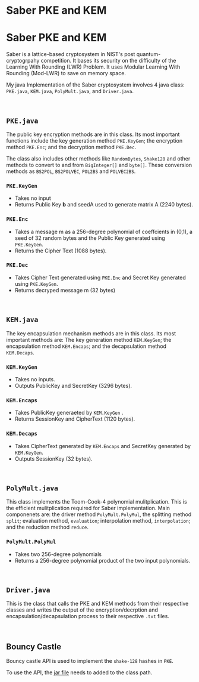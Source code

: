 # Saber PKE and KEM
# Saber PKE and KEM

Saber is a lattice-based cryptosystem in NIST's post quantum-cryptogrpahy competition. It bases its security on the difficulty of the Learning With Rounding (LWR) Problem. It uses Modular Learning With Rounding (Mod-LWR) to save on memory space.


My java Implementation of the Saber cryptosystem involves 4 java class: `PKE.java`, `KEM.java`, `PolyMult.java`, and `Driver.java`.

</br>

## `PKE.java`
The public key encryption methods are in this class. Its most important functions include the key generation method `PKE.KeyGen`; the encryption method `PKE.Enc`; and the decryption method `PKE.Dec`. 

The class also includes other methods like `RandomBytes`, `Shake128` and other methods to convert to and from `BigInteger[]` and `byte[]`. These conversion methods as `BS2POL`, `BS2POLVEC`, `POL2BS` and `POLVEC2BS`.

### `PKE.KeyGen` 
* Takes no input
* Returns Public Key **b** and seedA used to generate matrix A (2240 bytes).

### `PKE.Enc`
* Takes a message m as a 256-degree polynomial of coeffcients in (0,1), a seed of 32 random bytes and the Public Key generated using `PKE.KeyGen`. 
* Returns the Cipher Text (1088 bytes).

### `PKE.Dec`
* Takes Cipher Text generated using `PKE.Enc` and Secret Key generated using `PKE.KeyGen`.
* Returns decryped message m (32 bytes)

</br>

## `KEM.java`
The key encapsulation mechanism methods are in this class. Its most important methods are: The key generation method `KEM.KeyGen`; the encapsulation method `KEM.Encaps`; and the decapsulation method `KEM.Decaps`.

### `KEM.KeyGen` 
* Takes no inputs.
* Outputs PublicKey and SecretKey (3296 bytes).

### `KEM.Encaps`
* Takes PublicKey generaeted by `KEM.KeyGen` .
* Returns SessionKey and CipherText (1120 bytes).

### `KEM.Decaps`
* Takes CipherText generated by `KEM.Encaps` and SecretKey generated by `KEM.KeyGen`.
* Outputs SessionKey (32 bytes).

</br>

## `PolyMult.java`
This class implements the Toom-Cook-4 polynomial mulitplication. This is the efficient mulitplication required for Saber implementation. Main componenets are: the driver method `PolyMult.PolyMul`, the splitting method `split`; evaluation method, `evaluation`; interpolation method, `interpolation`; and the reduction method `reduce`. 

### `PolyMult.PolyMul`
* Takes two 256-degree polynomials
* Returns a 256-degree polynomial product of the two input polynomials.


</br>

## `Driver.java`
This is the class that calls the PKE and KEM methods from their respective classes and writes the output of the encryption/decrption and encapsulation/decapsulation process to their respective `.txt` files.

</br>

## Bouncy Castle
Bouncy castle API is used to implement the `shake-128` hashes in `PKE`. 

To use the API, the [jar file](https://www.bouncycastle.org/latest_releases.html) needs to added to the class path.
